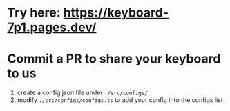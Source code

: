 # Try here: https://keyboard-7p1.pages.dev/

# Commit a PR to share your keyboard to us

1. create a config json file under `./src/configs/`
2. modify `./src/configs/configs.ts` to add your config into the configs list
